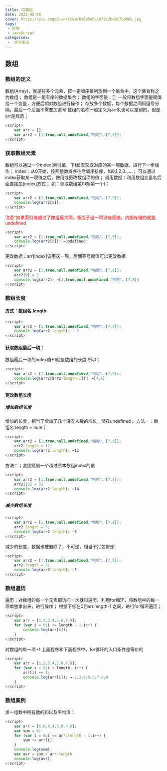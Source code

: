 ```yaml
---
title: JS数组
date: 2022-02-28
cover: https://pic.imgdb.cn/item/630b5e6a16f2c2beb17bd98b.jpg
tags:
 - 前端
 - javaScript
categories:
 -  学习笔记
---
```


<!-- more -->


## 数组

### 数组的定义

数组(Array)，就是将多个元素，按一定顺序排列放到一个集合中，这个集合称之为数组；
数组是一组有序的数据集合；
数组的字面量：[];
一般将数组字面量赋值给一个变量，方便后期对数组进行操作；
存放多个数据，每个数据之间用逗号分隔，最后一个后面不需要加逗号
数组的名称一般定义为arr$,也可以是别的，但是arr是规范；

```javascript
<script>
    var arr = [];
    var arr2 = [1,true,null,undefined,"哈哈"，[7,8]];
</script>
```

### 获取数组元素

数组可以通过一个index(索引值、下标)去获取对应的某一项数据，进行下一步操作；
index：从0开始，按照整数排序往后顺序排序，如0,1,2,3……；
可以通过index获取某一项值之后，使用或更改数组项的值；
调用数据：利用数组变量名后面直接加[index]方式；
如：获取数组第0项(第一个)：

```javascript
<script>
    var arr2 = [1,true,null,undefined,"哈哈"，[7,8]];
    console.log(arr2[0]);
</script>
```

<font color=red>注意“如果索引值超过了数组最大项，相当于这一项没有赋值，内部存储的就是undefined</font>

```javascript
<script>
    var arr2 = [1,true,null,undefined,"哈哈"，[7,8]];
    console.log(arr2[6]); →undefined
</script>
```

更改数据：arr[index]调用这一项，后面等号赋值可以更改数据

```javascript
<script>
    var arr2 = [1,true,null,undefined,"哈哈"，[7,8]];
    arr2[0] = 2
    console.log(arr2); →[2,true,null,undefined,"哈哈"，[7,8]]
</script>
```

### 数组长度

#### 方式：数组名.length

```javascript
<script>
    var arr2 = [1,true,null,undefined,"哈哈"，[7,8]];
    console.log(arr2.length); → 7
</script>
```

#### 获取数组最后一项：

数组最后一项的index值+1就是数组的长度
所以：

```javascript
<script>
    var arr2 = [1,true,null,undefined,"哈哈"，[7,8]];
    console.log(arr2[arr2.length-1])； →[7,8]
</script>
```

#### 更改数组长度

##### 增加数组长度

增加的长度，相当于增加了几个没有人蹲的坑位，储存undefined；
方法一：数组名.length = num；

```javascript
<script>
    var arr2 = [1,true,null,undefined,"哈哈"，[7,8]];
    arr2.length = 12;
    console.log(arr2.length); →12
</script>
```

方法二；直接赋值一个超过原本数组index的值

```javascript
<script>
    var arr2 = [1,true,null,undefined,"哈哈"，[7,8]];
    arr2[13] = 13
    console.log(arr2.length); →14
</script>
```

##### 减少数组长度

```javascript
<script>
    var arr2 = [1,true,null,undefined,"哈哈"，[7,8]];
    arr2.length = 5;
    console.log(arr2.length); →5
</script>
```

减少的长度，数据也被删除了，不可逆，相当于打包带走

```javascript
<script>
    var arr2 = [1,true,null,undefined,"哈哈"，[7,8]];
    arr2.length = 5;
    console.log(arr2.length); →5
</script>
```

### 数组遍历

遍历：对数组的每一个元素都访问一次就叫遍历。利用for循环，将数组中的每一项单独拿出来，进行操作；
根据下标在0到arr.length-1 之间，进行for循环遍历；

```javascript
<script>
    var arr = [1,2,3,4,5,6,7,8];
    for (var i = 0;i <= length - 1;i++) {
        console.log(arr[i]);
    }
</script>
```

对数组的每一项+1
上面程序和下面程序中，for循环的入口条件是等价的

```javascript
<script>
    var arr = [1,2,3,4,5,6,7,8];
    for (var i = 0;i < length; i++) {
        arr[i] += 1;
        console.log(arr[i]); → 2,3,4,5,6,7,8,9
    }
</script>
```

### 数组案例

求一组数中所有数的和以及平均值：

```javascript
<script>
    var arr = [6,6,8,4,6,8,4,6];
    var sum = 0;
    for (var i = 0;i <= arr.length - 1;i++) {
        sum += arr[i];
    }
    console.log(sum);
    var avr = sum / arr.length
    console.log(avr);
</script>
```



